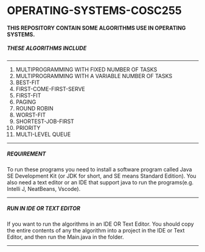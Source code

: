 # OPERATING-SYSTEMS-COSC255
#### THIS REPOSITORY CONTAIN SOME ALGORITHMS USE IN OPERATING SYSTEMS.
##### THESE ALGORITHMS INCLUDE

____
1. MULTIPROGRAMMING WITH FIXED NUMBER OF TASKS
1. MULTIPROGRAMMING WITH A VARIABLE NUMBER OF TASKS
1. BEST-FIT
1. FIRST-COME-FIRST-SERVE
1. FIRST-FIT
1. PAGING
1. ROUND ROBIN
1. WORST-FIT
1. SHORTEST-JOB-FIRST
1. PRIORITY
1. MULTI-LEVEL QUEUE  

____
##### REQUIREMENT
To run these programs you need to install a software program called Java SE Development Kit (or JDK for short, and SE means Standard Edition). You also need a text editor or an IDE that support java to run the programs(e.g. Intelli J, NeatBeans, Vscode).

____


##### RUN IN IDE OR TEXT EDITOR
If you want to run the algorithms in an IDE OR Text Editor. You should
copy the entire contents of any the algorithm into a project in the IDE or Text Editor, and then run the Main.java in the folder.

____
